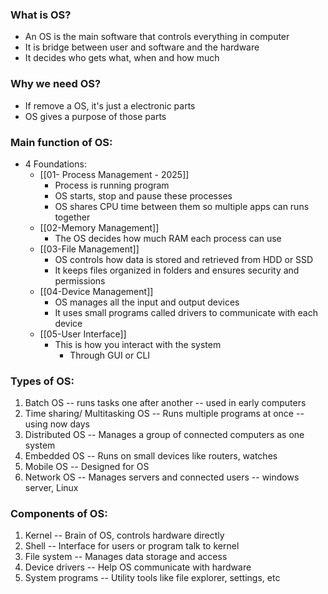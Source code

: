 ### What is OS?

* An OS is the main software that controls everything in computer
* It is  bridge between user and software and the hardware
* It decides who gets what, when and how much

### Why we need OS?

* If remove a OS, it's just a electronic parts
* OS gives a purpose of those parts

### Main function of OS:
* 4 Foundations:
	* [[01- Process Management - 2025]]
		* Process is running program
		* OS starts, stop and pause these processes
		* OS shares CPU time between them so multiple apps can runs together
	*  [[02-Memory Management]]
		* The OS decides how much RAM each process can use
	* [[03-File Management]]
		* OS controls how data is stored and retrieved from HDD or SSD
		* It keeps files organized in folders and ensures security and permissions
	* [[04-Device Management]]
		* OS manages all the input and output devices
		* It uses small programs called drivers to communicate with each device
	* [[05-User Interface]]
		* This is how you interact with the system
			* Through GUI or CLI


### Types of OS:

1. Batch OS -- runs tasks one after another -- used in early computers
2. Time sharing/ Multitasking OS -- Runs multiple programs at once -- using now days
3. Distributed OS -- Manages a group of connected computers as one system
4. Embedded OS -- Runs on small devices like routers, watches
5. Mobile OS -- Designed for OS
6. Network OS -- Manages servers and connected users -- windows server, Linux

### Components of OS:

1. Kernel -- Brain of OS, controls hardware directly
2. Shell -- Interface for users or program talk to kernel
3. File system -- Manages data storage and access
4. Device drivers -- Help OS communicate with hardware
5. System programs -- Utility tools like file explorer, settings, etc

